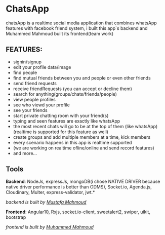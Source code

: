 
# ChatsApp

chatsApp is a realtime social media application that combines whatsApp features with facebook friend system, i built this app`s backend and Muhammed Mahmoud built its frontend(team work)

## FEATURES:
  - signin/signup
  - edit your profile data/image
  - find people
  - find mutual friends between you and people or even other friends
  - send friend requests
  - receive friendRequests (you can accept or decline them)
  - search for anything(groups/chats/friends/people)
  - view people profiles
  - see who viewd your profile
  - see your friends
  - start private chatting room with your friend(s)
  - typing and seen features are exactly like whatsApp
  - the most recent chats will go to be at the top of them (like whatsApp) (realtime is supported for this feature as well)
  - create groups and add multiple members at a time, kick members
  - every scenario happens in this app is realtime supported
  - (we are working on realtime ofline/online and send record features)
  - and more...


## Tools

**Backend**: NodeJs, expressJs, mongoDB(i chose NATIVE DRIVER because native driver performance is better than ODMS), Socket.io, Agenda.js, Cloudinary, Multer, express-validator, jwt.*

*backend is built by [Mustafa Mahmoud](https://www.linkedin.com/in/mustafa-mahmoud-a80a221b4/)*

**Frontend**: Angular10, Rxjs, socket.io-client, sweetalert2, swiper, uikit, bootstrap

*frontend is built by [Muhammed Mahmoud](https://www.linkedin.com/in/muhammad-mahmoud-741b39194/)*
